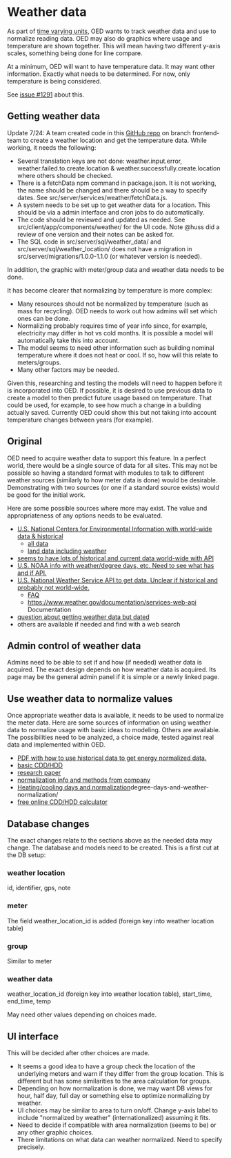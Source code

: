 # Weather data

As part of [time varying units](../unitVaryTime/conversionsVaryTime.md), OED wants to track weather data and use to normalize reading data. OED may also do graphics where usage and temperature are shown together. This will mean having two different y-axis scales, something being done for line compare.

At a minimum, OED will want to have temperature data. It may want other information. Exactly what needs to be determined. For now, only temperature is being considered.

See [issue #1291](https://github.com/OpenEnergyDashboard/OED/issues/1291) about this.

## Getting weather data

Update 7/24: A team created code in this [GitHub repo](https://github.com/9brian/OED/tree/frontend-team) on branch frontend-team to create a weather location and get the temperature data. While working, it needs the following:

- Several translation keys are not done: weather.input.error, weather.failed.to.create.location & weather.successfully.create.location where others should be checked.
- There is a fetchData npm command in package.json. It is not working, the name should be changed and there should be a way to specify dates. See src/server/services/weather/fetchData.js.
- A system needs to be set up to get weather data for a location. This should be via a admin interface and cron jobs to do automatically.
- The code should be reviewed and updated as needed. See src/client/app/components/weather/ for the UI code. Note @huss did a review of one version and their notes can be asked for.
- The SQL code in src/server/sql/weather_data/ and src/server/sql/weather_location/ does not have a migration in src/server/migrations/1.0.0-1.1.0 (or whatever version is needed).

In addition, the graphic with meter/group data and weather data needs to be done.

It has become clearer that normalizing by temperature is more complex:

- Many resources should not be normalized by temperature (such as mass for recycling). OED needs to work out how admins will set which ones can be done.
- Normalizing probably requires time of year info since, for example, electricity may differ in hot vs cold months. It is possible a model will automatically take this into account.
- The model seems to need other information such as building nominal temperature where it does not heat or cool. If so, how will this relate to meters/groups.
- Many other factors may be needed.

Given this, researching and testing the models will need to happen before it is incorporated into OED. If possible, it is desired to use previous data to create a model to then predict future usage based on temperature. That could be used, for example, to see how much a change in a building actually saved. Currently OED could show this but not taking into account temperature changes between years (for example).

## Original

OED need to acquire weather data to support this feature. In a perfect world, there would be a single source of data for all sites. This may not be possible so having a standard format with modules to talk to different weather sources (similarly to how meter data is done) would be desirable. Demonstrating with two sources (or one if a standard source exists) would be good for the initial work.

Here are some possible sources where more may exist. The value and appropriateness of any options needs to be evaluated.

- [U.S. National Centers for Environmental Information with world-wide data & historical](https://www.ncei.noaa.gov/about-us)
  - [all data](https://www.ncei.noaa.gov/services/world-data-system)
  - [land data including weather](https://www.ncei.noaa.gov/products/land-based-station)
- [seems to have lots of historical and current data world-wide with API](https://open-meteo.com/en/docs/historical-weather-api)
- [U.S. NOAA info with weather/degree days, etc. Need to see what has and if API.](https://www.ncdc.noaa.gov/cdo-web/)
- [U.S. National Weather Service API to get data. Unclear if historical and probably not world-wide.](https://www.weather.gov/documentation/services-web-api)
  - [FAQ](https://weather-gov.github.io/api/general-faqs)
  - https://www.weather.gov/documentation/services-web-api Documentation
- [question about getting weather data but dated](https://opendata.stackexchange.com/questions/7578/historical-weather-forecast-api)
- others are available if needed and find with a web search

## Admin control of weather data

Admins need to be able to set if and how (if needed) weather data is acquired. The exact design depends on how weather data is acquired. Its page may be the general admin panel if it is simple or a newly linked page.

## Use weather data to normalize values

Once appropriate weather data is available, it needs to be used to normalize the meter data. Here are some sources of information on using weather data to normalize usage with basic ideas to modeling. Others are available. The possibilities need to be analyzed, a choice made, tested against real data and implemented within OED.

- [PDF with how to use historical data to get energy normalized data.](https://www.energystar.gov/sites/default/files/tools/Climate_and_Weather_2020_508.pdf)
- [basic CDD/HDD](https://medium.com/builtrix/how-to-calculate-weather-normalized-energy-consumption-55acacad50ea)
- [research paper](https://buildingenergyscore.energy.gov/resources/download?key=publications%2Fweather_normalization.pdf)
- [normalization info and methods from company](https://www.energylens.com/articles/degree-days)
- [Heating/cooling days and normalization](https://energyforums.net/energy-concepts/)degree-days-and-weather-normalization/ 
- [free online CDD/HDD calculator](https://www.energystar.gov/buildings/tools-and-resources/degree_days_calculator)

## Database changes

The exact changes relate to the sections above as the needed data may change. The database and models need to be created. This is a first cut at the DB setup:

### weather location

id, identifier, gps, note

### meter

The field weather_location_id is added (foreign key into weather location table)

### group

Similar to meter

### weather data

weather_location_id (foreign key into weather location table), start_time, end_time, temp

May need other values depending on choices made.

## UI interface

This will be decided after other choices are made.

- It seems a good idea to have a group check the location of the underlying meters and warn if they differ from the group location. This is different but has some similarities to the area calculation for groups.
- Depending on how normalization is done, we may want DB views for hour, half day, full day or something else to optimize normalizing by weather.
- UI choices may be similar to area to turn on/off. Change y-axis label to include "normalized by weather" (internationalized) assuming it fits.
- Need to decide if compatible with area normalization (seems to be) or any other graphic choices.
- There limitations on what data can weather normalized. Need to specify precisely.
